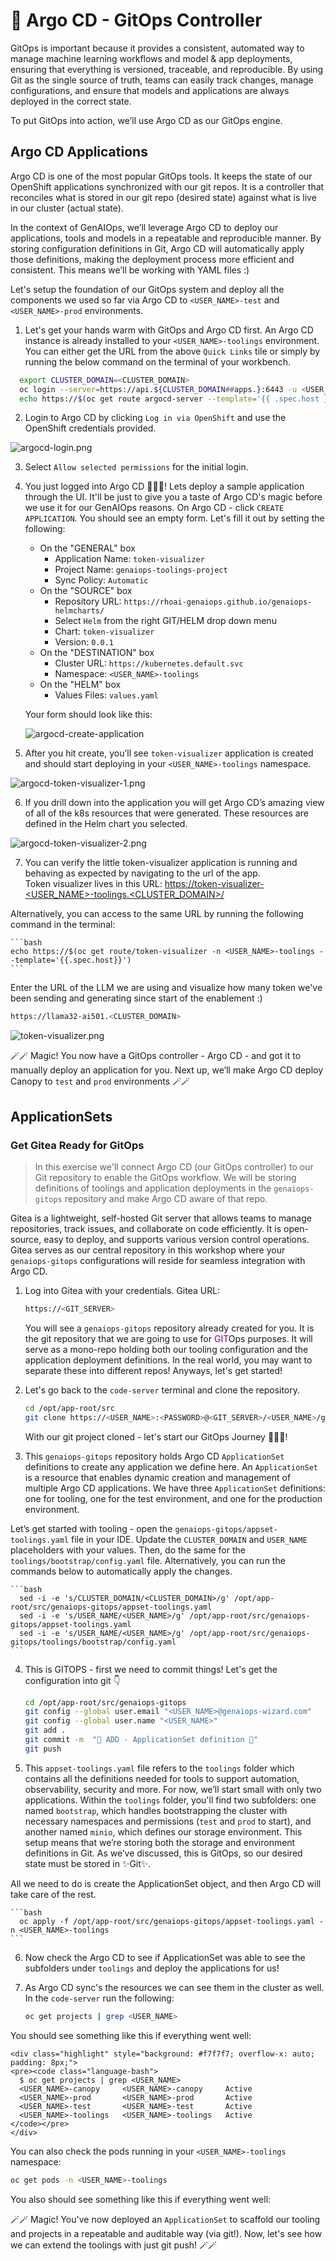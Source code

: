 # 🐙 Argo CD - GitOps Controller 

GitOps is important because it provides a consistent, automated way to manage machine learning workflows and model & app deployments, ensuring that everything is versioned, traceable, and reproducible. By using Git as the single source of truth, teams can easily track changes, manage configurations, and ensure that models and applications are always deployed in the correct state.

To put GitOps into action, we’ll use Argo CD as our GitOps engine.

## Argo CD Applications
Argo CD is one of the most popular GitOps tools. It keeps the state of our OpenShift applications synchronized with our git repos. It is a controller that reconciles what is stored in our git repo (desired state) against what is live in our cluster (actual state). 

In the context of GenAIOps, we’ll leverage Argo CD to deploy our applications, tools and models in a repeatable and reproducible manner. By storing configuration definitions in Git, Argo CD will automatically apply those definitions, making the deployment process more efficient and consistent. This means we’ll be working with YAML files :)

Let's setup the foundation of our GitOps system and deploy all the components we used so far via Argo CD to `<USER_NAME>-test` and `<USER_NAME>-prod` environments.

1. Let's get your hands warm with GitOps and Argo CD first. An Argo CD instance is already installed to your `<USER_NAME>-toolings` environment. You can either get the URL from the above `Quick Links` tile or simply by running the below command on the terminal of your workbench.

  ```bash
    export CLUSTER_DOMAIN=<CLUSTER_DOMAIN>
    oc login --server=https://api.${CLUSTER_DOMAIN##apps.}:6443 -u <USER_NAME> -p <PASSWORD>
    echo https://$(oc get route argocd-server --template='{{ .spec.host }}' -n <USER_NAME>-toolings)
  ```

2. Login to Argo CD by clicking `Log in via OpenShift` and use the OpenShift credentials provided.

  ![argocd-login.png](./images/argocd-login.png)

3. Select `Allow selected permissions` for the initial login.

4. You just logged into Argo CD 👏👏👏! Lets deploy a sample application through the UI. It'll be just to give you a taste of Argo CD's magic before we use it for our GenAIOps reasons. On Argo CD - click `CREATE APPLICATION`. You should see an empty form. Let's fill it out by setting the following:

   * On the "GENERAL" box
      * Application Name: `token-visualizer` 
      * Project Name: `genaiops-toolings-project`
      * Sync Policy: `Automatic`
   * On the "SOURCE" box
      * Repository URL: `https://rhoai-genaiops.github.io/genaiops-helmcharts/`
      * Select `Helm` from the right GIT/HELM drop down menu
      * Chart: `token-visualizer`
      * Version: `0.0.1`
   * On the "DESTINATION" box
      * Cluster URL: `https://kubernetes.default.svc`
      * Namespace: `<USER_NAME>-toolings`
   * On the "HELM" box
      * Values Files: `values.yaml`

    Your form should look like this:
    
    ![argocd-create-application](images/argocd-create-application.png)

5. After you hit create, you’ll see `token-visualizer` application is created and should start deploying in your `<USER_NAME>-toolings` namespace.

  ![argocd-token-visualizer-1.png](./images/argocd-token-visualizer-1.png)

6. If you drill down into the application you will get Argo CD’s amazing view of all of the k8s resources that were generated. These resources are defined in the Helm chart you selected.

  ![argocd-token-visualizer-2.png](./images/argocd-token-visualizer-2.png)

7. You can verify the little token-visualizer application is running and behaving as expected by navigating to the url of the app.  
   Token visualizer lives in this URL: [https://token-visualizer-<USER_NAME>-toolings.<CLUSTER_DOMAIN>/](https://token-visualizer-<USER_NAME>-toolings.<CLUSTER_DOMAIN>/)
  
  Alternatively, you can access to the same URL by running the following command in the terminal:

    ```bash
    echo https://$(oc get route/token-visualizer -n <USER_NAME>-toolings --template='{{.spec.host}}')
    ```
  
  Enter the URL of the LLM we are using and visualize how many token we've been sending and generating since start of the enablement :)

  ```bash
  https://llama32-ai501.<CLUSTER_DOMAIN>
  ```

  ![token-visualizer.png](./images/token-visualizer.png)
  
🪄🪄 Magic! You now have a GitOps controller - Argo CD - and got it to manually deploy an application for you. Next up, we’ll make Argo CD deploy Canopy to `test` and `prod` environments 🪄🪄


## ApplicationSets

### Get Gitea Ready for GitOps

> In this exercise we'll connect Argo CD (our GitOps controller) to our Git repository to enable the GitOps workflow. We will be storing definitions of toolings and application deployments in the `genaiops-gitops` repository and make Argo CD aware of that repo.

Gitea is a lightweight, self-hosted Git server that allows teams to manage repositories, track issues, and collaborate on code efficiently. It is open-source, easy to deploy, and supports various version control operations. Gitea serves as our central repository in this workshop where your `genaiops-gitops` configurations will reside for seamless integration with Argo CD.

1. Log into Gitea with your credentials. Gitea URL:

    ```bash
    https://<GIT_SERVER>
    ```

    You will see a `genaiops-gitops` repository already created for you. It is the git repository that we are going to use for <span style="color:purple;" >GIT</span>Ops purposes. It will serve as a mono-repo holding both our tooling configuration and the application deployment definitions. In the real world, you may want to separate these into different repos! Anyways, let's get started!

2. Let's go back to the `code-server` terminal and clone the repository.

    ```bash
    cd /opt/app-root/src
    git clone https://<USER_NAME>:<PASSWORD>@<GIT_SERVER>/<USER_NAME>/genaiops-gitops.git
    ```

   With our git project cloned - let's start our GitOps Journey 🧙‍♀️🦄!

3. This `genaiops-gitops` repository holds Argo CD `ApplicationSet` definitions to create any application we define here. An `ApplicationSet` is a resource that enables dynamic creation and management of multiple Argo CD applications. We have three `ApplicationSet` definitions: one for tooling, one for the test environment, and one for the production environment.

  Let’s get started with tooling - open the `genaiops-gitops/appset-toolings.yaml` file in your IDE. Update the `CLUSTER_DOMAIN` and `USER_NAME` placeholders with your values. Then, do the same for the `toolings/bootstrap/config.yaml` file. Alternatively, you can run the commands below to automatically apply the changes.

    ```bash
      sed -i -e 's/CLUSTER_DOMAIN/<CLUSTER_DOMAIN>/g' /opt/app-root/src/genaiops-gitops/appset-toolings.yaml
      sed -i -e 's/USER_NAME/<USER_NAME>/g' /opt/app-root/src/genaiops-gitops/appset-toolings.yaml
      sed -i -e 's/USER_NAME/<USER_NAME>/g' /opt/app-root/src/genaiops-gitops/toolings/bootstrap/config.yaml
    ```

4. This is GITOPS - first we need to commit things! Let's get the configuration into git 👇

    ```bash
    cd /opt/app-root/src/genaiops-gitops
    git config --global user.email "<USER_NAME>@genaiops-wizard.com"
    git config --global user.name "<USER_NAME>"
    git add .
    git commit -m  "🦆 ADD - ApplicationSet definition 🦆"
    git push
    ```

5. This `appset-toolings.yaml` file refers to the `toolings` folder which contains all the definitions needed for tools to support automation, observability, security and more. For now, we’ll start small with only two applications. Within the `toolings` folder, you'll find two subfolders: one named `bootstrap`, which handles bootstrapping the cluster with necessary namespaces and permissions (`test` and `prod` to start), and another named `minio`, which defines our storage environment. This setup means that we’re storing both the storage and environment definitions in Git. As we’ve discussed, this is GitOps, so our desired state must be stored in ✨Git✨. 

  All we need to do is create the ApplicationSet object, and then Argo CD will take care of the rest.

    ```bash
      oc apply -f /opt/app-root/src/genaiops-gitops/appset-toolings.yaml -n <USER_NAME>-toolings
    ```
6. Now check the Argo CD to see if ApplicationSet was able to see the subfolders under `toolings` and deploy the applications for us!

7. As Argo CD sync's the resources we can see them in the cluster as well. In the `code-server` run the following:

    ```bash
    oc get projects | grep <USER_NAME>
    ```

  You should see something like this if everything went well:

    <div class="highlight" style="background: #f7f7f7; overflow-x: auto; padding: 8px;">
    <pre><code class="language-bash"> 
      $ oc get projects | grep <USER_NAME>
      <USER_NAME>-canopy     <USER_NAME>-canopy     Active
      <USER_NAME>-prod       <USER_NAME>-prod       Active
      <USER_NAME>-test       <USER_NAME>-test       Active
      <USER_NAME>-toolings   <USER_NAME>-toolings   Active
    </code></pre>
    </div>

  You can also check the pods running in your `<USER_NAME>-toolings` namespace:

  ```bash
  oc get pods -n <USER_NAME>-toolings
  ```

  You also should see something like this if everything went well:

  

🪄🪄 Magic! You've now deployed an `ApplicationSet` to scaffold our tooling and projects in a repeatable and auditable way (via git!). Now, let's see how we can extend the toolings with just git push! 🪄🪄

